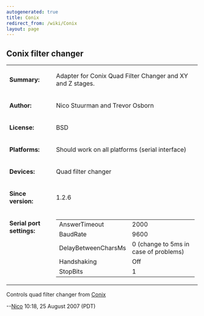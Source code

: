 ```yaml
---
autogenerated: true
title: Conix
redirect_from: /wiki/Conix
layout: page
---
```


## Conix filter changer

<table>
<tr>
<td markdown="1">

**Summary:**

</td>
<td markdown="1">

Adapter for Conix Quad Filter Changer and XY and Z stages.

</td>
</tr>
<tr>
<td markdown="1">

**Author:**

</td>
<td markdown="1">

Nico Stuurman and Trevor Osborn

</td>
</tr>
<tr>
<td markdown="1">

**License:**

</td>
<td markdown="1">

BSD

</td>
</tr>
<tr>
<td markdown="1">

**Platforms:**

</td>
<td markdown="1">

Should work on all platforms (serial interface)

</td>
</tr>
<tr>
<td markdown="1">

**Devices:**

</td>
<td markdown="1">

Quad filter changer

</td>
</tr>
<tr>
<td markdown="1">

**Since version:**

</td>
<td markdown="1">

1.2.6

</td>
</tr>
<tr>
<td markdown="1" valign=top>

**Serial port settings:**

</td>
<td markdown="1" valign=top>

|                     |                                       |
|---------------------|---------------------------------------|
| AnswerTimeout       | 2000                                  |
| BaudRate            | 9600                                  |
| DelayBetweenCharsMs | 0 (change to 5ms in case of problems) |
| Handshaking         | Off                                   |
| StopBits            | 1                                     |

</td>
</tr>
</table>

Controls quad filter changer from
[Conix](http://www.conixresearch.com/products/index.html)

--[Nico](/users/Nico "wikilink") 10:18, 25 August 2007 (PDT)


